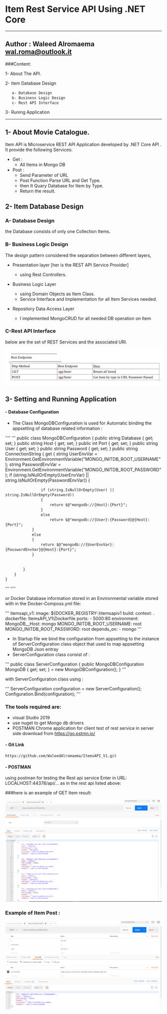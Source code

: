 # Item Rest Service API Using .NET Core
-----------
Author : Waleed Alromaema
         wal.roma@outlook.it
-----------
###Content:

1- About The API.

2- Item Database Design

	   a- Database Design
	   b- Business Logic Design
	   c- Rest API Interface
   
3- Runing Application

----------------
## 1- About Movie Catalogue.

Item API is Microservice REST API Application developed by .NET Core API . It provide the following Services:

- Get :
     - All Items in Mongo DB
- Post :
     - Send Parameter of URL 
     - Post Function Parse URL and Get Type.
     - then It Quary Database for Item by Type.
     - Return the result. 


## 2- Item Database Design

### A- Database Design

the Database consists of only one Collection Items.
   
### B- Business Logic Design

The design pattern considered the separation between different layers,  
- Presentation layer [her is the REST API Service Provider] 
     - using Rest Controllers.
     
- Business Logic Layer
     - using Domain Objects as Item Class.
     - Service Interface and Implementation for all Item Services needed.
     
- Repository Data Access Layer 
     - I implemented MongoCRUD for all needed DB operation on Item
 
       
### C-Rest API Interface
 
 below are the set of REST Services and the associated URI.
 
 ![alt ItemEndpoints](ItemEndpoints.PNG)   

## 3- Setting and Running Application
#### - Database Configuration
-  The Class MongoDBConfiguration is used for Automatic binding the appsetting of database related information :   

''''
'''
   public class MongoDBConfiguration
    {
        public string Database { get; set; }
        public string Host { get; set; }
        public int Port { get; set; }
        public string User { get; set; }
        public string Password { get; set; }
        public string ConnectionString
        {
            get
            {
                string UserEnvVar = Environment.GetEnvironmentVariable("MONGO_INITDB_ROOT_USERNAME");
                string PasswordEnvVar = Environment.GetEnvironmentVariable("MONGO_INITDB_ROOT_PASSWORD");
                if (string.IsNullOrEmpty(UserEnvVar) || string.IsNullOrEmpty(PasswordEnvVar))
                {

                    if (string.IsNullOrEmpty(User) || string.IsNullOrEmpty(Password))
                    {
                        return $@"mongodb://{Host}:{Port}";
                    }
                    else 
                        return $@"mongodb://{User}:{Password}@{Host}:{Port}";
                }
                else
                {
                    return $@"mongodb://{UserEnvVar}:{PasswordEnvVar}@{Host}:{Port}";
                }
                    
                
            }
        }
    }
'''
''''
   
   or Docker Database information stored in an Environmental variable stored with in the Docker-Composs.yml file:
   
'''
    itemsapi_v1:
    image: ${DOCKER_REGISTRY-}itemsapiv1
    build:
      context: .
      dockerfile: ItemsAPI_V1\Dockerfile
    ports:
      - 5000:80
    environment:
      MongoDB__Host: mongo
      MONGO_INITDB_ROOT_USERNAME: root
      MONGO_INITDB_ROOT_PASSWORD: root
    depends_on:
      - mongo 
'''

- In Startup file we bind the configuration from appsetting to the instance of ServerConfiguration class object that used to map appsetting MongoDB Json entray 
- ServerConfiguration class consist of :

'''
 public class ServerConfiguration
    {
        public MongoDBConfiguration MongoDB { get; set; } = new MongoDBConfiguration();
    }
'''

  with ServerConfiguration class using :

'''
            ServerConfiguration configuration = new ServerConfiguration();
            Configuration.Bind(configuration);
'''

	    
### The tools required are: 
-  visual Studio 2019
-  use nuget to get Mongo db drivers
-  POSTMAN Chrome application for client test of rest service in server side download from https://go.pstmn.io/ 


#### - Git Link

```
https://github.com/WaleedAlromaema/ItemsAPI_V1.git
```

#### - POSTMAN

using postman for testing the Rest api service
Enter in URL: LOCALHOST:44378/api/...
as in the rest api listed above:

###here is an example of GET Item result:

![alt getItem](ItemsGet.PNG)

### Example of Item Post :

![alt postItem](ItemsPost.PNG)


